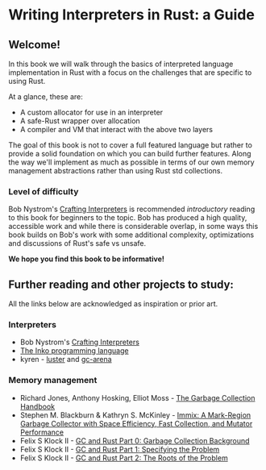 # Writing Interpreters in Rust: a Guide

## Welcome!

In this book we will walk through the basics of interpreted language
implementation in Rust with a focus on the challenges that are specific
to using Rust.

At a glance, these are:

* A custom allocator for use in an interpreter
* A safe-Rust wrapper over allocation
* A compiler and VM that interact with the above two layers

The goal of this book is not to cover a full featured language but rather to
provide a solid foundation on which you can build further features. Along
the way we'll implement as much as possible in terms of our own memory
management abstractions rather than using Rust std collections.

### Level of difficulty

Bob Nystrom's [Crafting Interpreters](http://craftinginterpreters.com/)
is recommended _introductory_ reading to this book for beginners to the topic.
Bob has produced a high quality, accessible work and while there is
considerable overlap, in some ways this book builds on Bob's work with some
additional complexity, optimizations and discussions of Rust's safe vs unsafe.

**We hope you find this book to be informative!**


## Further reading and other projects to study:

All the links below are acknowledged as inspiration or prior art.

### Interpreters

* Bob Nystrom's [Crafting Interpreters](http://craftinginterpreters.com/)
* [The Inko programming language](https://inko-lang.org/)
* kyren - [luster](https://github.com/kyren/luster) and [gc-arena](https://github.com/kyren/gc-arena)

### Memory management

* Richard Jones, Anthony Hosking, Elliot Moss - [The Garbage Collection Handbook](http://gchandbook.org/)
* Stephen M. Blackburn & Kathryn S. McKinley -
  [Immix: A Mark-Region Garbage Collector with Space Efficiency, Fast Collection, and Mutator Performance](http://users.cecs.anu.edu.au/~steveb/pubs/papers/immix-pldi-2008.pdf)
* Felix S Klock II - [GC and Rust Part 0: Garbage Collection Background](http://blog.pnkfx.org/blog/2015/10/27/gc-and-rust-part-0-how-does-gc-work/)
* Felix S Klock II - [GC and Rust Part 1: Specifying the Problem](http://blog.pnkfx.org/blog/2015/11/10/gc-and-rust-part-1-specing-the-problem/)
* Felix S Klock II - [GC and Rust Part 2: The Roots of the Problem](http://blog.pnkfx.org/blog/2016/01/01/gc-and-rust-part-2-roots-of-the-problem/)
